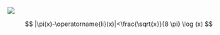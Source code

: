 ![](https://youtu.be/e4kOh7qlsM4)

$$
|\pi(x)-\operatorname{li}(x)|<\frac{\sqrt{x}}{8 \pi} \log (x)
$$


